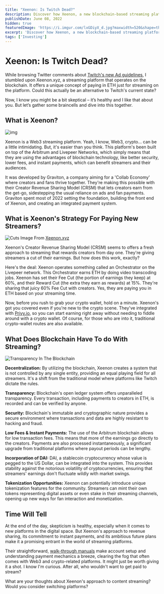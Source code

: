 ```yaml
---
title: "Xeenon: Is Twitch Dead?"
description: Discover how Xeenon, a new blockchain-based streaming platform, is offering direct ETH payouts to streamers and transforming the way creators earn from their content.
publishDate: June 08, 2022
hidden: true
featuredImage: 'https://i.imgur.com/lxGDiyX_d.jpg?maxwidth=520&shape=thumb&fidelity=high'
excerpt: 'Discover how Xeenon, a new blockchain-based streaming platform, is offering direct ETH payouts to streamers and transforming the way creators earn from their content.'
tags: ['Investing'] 
---
```

# Xeenon: Is Twitch Dead? 

While browsing Twitter comments about [Twitch's new Ad guidelines](https://kotaku.com/twitch-branded-content-rules-streaming-ads-revenue-1850512350), I stumbled upon Xeenon.xyz, a streaming platform that operates on the blockchain. It offers a unique concept of paying in ETH just for streaming on the platform. Could this actually be an alternative to Twitch's current state?

 Now, I know you might be a bit skeptical – it’s healthy and I like that about you. But let’s gather some braincells and dive into this together.

## What is Xeenon? 

![img](https://i.imgur.com/lxGDiyX.png)

Xeenon is a Web3 streaming platform. Yeah, I know, Web3, crypto... can be a little intimidating. But, it's easier than you think. This platform's been built on top of the Arbitrum and Livepeer Networks, which simply means that they are using the advantages of blockchain technology, like better security, lower fees, and instant payments, which can benefit streamers and their audiences. 

It was developed by Graviton, a company aiming for a 'Collab Economy' where creators and fans thrive together. They're making this possible with their Creator Revenue Sharing Model (CRSM) that lets creators earn from the get-go, sidestepping the usual reliance on ads and fan payments. Graviton spent most of 2022 setting the foundation, building the front end of Xeenon, and creating an integrated payment system. 

## What is Xeenon's Strategy For Paying New Streamers? 
![Cuts](https://3778862122-files.gitbook.io/~/files/v0/b/gitbook-x-prod.appspot.com/o/spaces%2FudQNJOEe2ePqrc39685d%2Fuploads%2FIx6vOyTNaa9ZMYLsi4tf%2Fimage%20(47).png?alt=media&token=ca65229d-bf42-40b3-a8c5-77027f3aaaef)
Image From [Xeenon.xyz](https://docs.xeenon.xyz/)

Xeenon's Creator Revenue Sharing Model (CRSM) seems to offers a fresh approach to streaming that rewards creators from day one. They're giving streamers a cut of their earnings. But how does this work, exactly?

Here's the deal: Xeenon operates something called an Orchestrator on the Livepeer network. This Orchestrator earns ETH by doing video transcoding jobs. Xeenon has set their Fee Cut (the portion of earnings they keep) at 60%, and their Reward Cut (the extra they earn as rewards) at 15%. They're sharing that juicy 60% Fee Cut with creators. Yes, they are paying you in ETH based on your streaming time.

Now, before you rush to grab your crypto wallet, hold on a minute. Xeenon's got you covered even if you're new to the crypto scene. They've integrated with [Privy.io](https://www.privy.io/about), so you can start earning right away without needing to fiddle around with a crypto wallet. Of course, for those who are into it, traditional crypto-wallet routes are also available.

## What Does Blockchain Have To do With Streaming? 

![Transparency In The Blockchain](https://www.mdpi.com/sustainability/sustainability-10-04274/article_deploy/html/images/sustainability-10-04274-g001.png)

**Decentralization:** By utilizing the blockchain, Xeenon creates a system that is not controlled by any single entity, providing an equal playing field for all streamers. It's a shift from the traditional model where platforms like Twitch dictate the rules.

**Transparency:** Blockchain's open ledger system offers unparalleled transparency. Every transaction, including payments to creators in ETH, is recorded and can be verified by anyone. 

**Security:** Blockchain's immutable and cryptographic nature provides a secure environment where transactions and data are highly resistant to hacking and fraud.

**Low Fees & Instant Payments:** The use of the Arbitrum blockchain allows for low transaction fees. This means that more of the earnings go directly to the creators. Payments are also processed instantaneously, a significant upgrade from traditional platforms where payout periods can be lengthy.

**Incorporation of DAI:** DAI, a stablecoin cryptocurrency whose value is pegged to the US Dollar, can be integrated into the system. This provides stability against the notorious volatility of cryptocurrencies, ensuring that streamers' earnings don't fluctuate wildly with market swings.

**Tokenization Opportunities:** Xeenon can potentially introduce unique tokenization features for the community. Streamers can mint their own tokens representing digital assets or even stake in their streaming channels, opening up new ways for fan interaction and monetization.

## Time Will Tell

At the end of the day, skepticism is healthy, especially when it comes to new platforms in the digital space. But Xeenon's approach to revenue sharing, its commitment to instant payments, and its ambitious future plans make it a promising entrant in the world of streaming platforms. 

Their straightforward, [walk-through manuals](https://docs.xeenon.xyz/)  make account setup and understanding payment mechanics a breeze, clearing the fog that often comes with Web3 and crypto-related platforms. It might just be worth giving it a shot. I know I'm curious. After all, who wouldn't want to get paid to stream?

What are your thoughts about Xeenon's approach to content streaming? Would you consider switching platforms?

